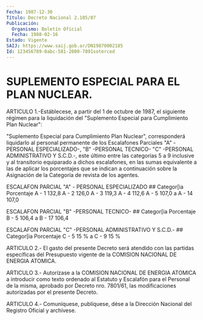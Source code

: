 ```yaml
---
Fecha: 1987-12-30
Título: Decreto Nacional 2.185/87
Publicación:
  Organismo: Boletín Oficial
  Fecha: 1988-02-16
Estado: Vigente
SAIJ: https://www.saij.gob.ar/DN19870002185
Id: 123456789-0abc-581-2000-7891soterced
---
```

# SUPLEMENTO ESPECIAL PARA EL PLAN NUCLEAR.

<a id="1"></a>
ARTICULO  1.-Estáblecese,  a  partir  del  1 de octubre de 1987, el siguiente  régimen  para  la  liquidación del "Suplemento  Especial para Cumplimiento Plan Nuclear":

"Suplemento Especial para Cumplimiento Plan Nuclear", corresponderá liquidarlo al personal  permanente de los Escalafones Parciales "A" -PERSONAL ESPECIALIZADO-,  "B" -PERSONAL TECNICO- "C" -PERSONAL  ADMINISTRATIVO  Y  S.C.D.-,  este  último    entre   las categorías  5  a  9  inclusive y al transitorio equiparado a dichos escalafones,  en  las  sumas  equivalente  a  las  de  aplicar  los porcentajes que se indican  a  continuación  sobre la Asignación de la Categoría de revista de los agentes.

ESCALAFON PARCIAL "A" - PERSONAL ESPECIALIZADO ##     Categor[ia              Porcentaje        A - 1                  132,8        A - 2                  126,0        A - 3                  119,3        A - 4                  112,6        A - 5                  107,0          a        A - 14                 107,0

ESCALAFON PARCIAL "B" -PERSONAL TECNICO- ##      Categor[ia              Porcentaje         B - 5                  106,4           a         B - 17                 106,4

ESCALAFON PARCIAL "C" -PERSONAL ADMINISTRATIVO Y S.C.D.- ##      Categor[ia              Porcentaje         C - 5                  15 %           a         C - 9                  15 %

<a id="2"></a>
ARTICULO  2.-  El  gasto del presente Decreto será atendido con las partidas  específicas   del  Presupuesto  vigente  de  la  COMISION NACIONAL DE ENERGIA ATOMICA.

<a id="3"></a>
ARTICULO  3.-  Autorízase a la COMISION NACIONAL DE ENERGIA ATOMICA a introducir como  texto  ordenado  al Estatuto y Escalafón para el Personal  de  la  misma,  aprobado por Decreto  nro.  7801/61,  las modificaciones autorizadas por el presente Decreto.

<a id="4"></a>
ARTICULO  4.- Comuníquese, publíquese, dése a la Dirección Nacional del Registro Oficial y archívese.